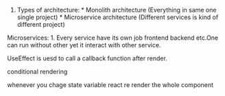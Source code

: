 1. Types of architecture:
        * Monolith architecture (Everything in same one single project)
        * Microservice architecture (Different services is kind of different project)

Microservices:
    1. Every service have its own job frontend backend etc.One can run without other yet it interact with other service.


UseEffect is uesd to call a callback function after render.

conditional rendering


whenever you chage state variable react re render the whole component